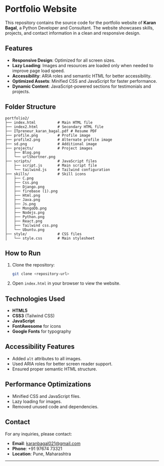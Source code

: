 # Portfolio Website

This repository contains the source code for the portfolio website of **Karan Bagal**, a Python Developer and Consultant. The website showcases skills, projects, and contact information in a clean and responsive design.

## Features

- **Responsive Design**: Optimized for all screen sizes.
- **Lazy Loading**: Images and resources are loaded only when needed to improve page load speed.
- **Accessibility**: ARIA roles and semantic HTML for better accessibility.
- **Optimized Assets**: Minified CSS and JavaScript for faster performance.
- **Dynamic Content**: JavaScript-powered sections for testimonials and projects.

## Folder Structure

```
portfolio2/
├── index.html          # Main HTML file
├── index2.html         # Secondary HTML file
├── ITpreneur_karan_bagal.pdf # Resume PDF
├── profile.png         # Profile image
├── profile2.png        # Alternate profile image
├── sd.png              # Additional image
├── projects/           # Project images
│   ├── Blog.png
│   └── urlShortner.png
├── scripts/            # JavaScript files
│   ├── script.js       # Main script file
│   └── tailwind.js     # Tailwind configuration
├── skills/             # Skill icons
│   ├── C.png
│   ├── Css.png
│   ├── Django.png
│   ├── firebase (1).png
│   ├── Html.png
│   ├── Java.png
│   ├── Js.png
│   ├── MongoDb.png
│   ├── Nodejs.png
│   ├── Python.png
│   ├── React.png
│   ├── Tailwind css.png
│   └── Ubuntu.png
├── style/              # CSS files
│   └── style.css       # Main stylesheet
```

## How to Run

1. Clone the repository:
   ```bash
   git clone <repository-url>
   ```

2. Open `index.html` in your browser to view the website.

## Technologies Used

- **HTML5**
- **CSS3** (Tailwind CSS)
- **JavaScript**
- **FontAwesome** for icons
- **Google Fonts** for typography

## Accessibility Features

- Added `alt` attributes to all images.
- Used ARIA roles for better screen reader support.
- Ensured proper semantic HTML structure.

## Performance Optimizations

- Minified CSS and JavaScript files.
- Lazy loading for images.
- Removed unused code and dependencies.

## Contact

For any inquiries, please contact:

- **Email**: karanbagal021@gmail.com
- **Phone**: +91 97674 73321
- **Location**: Pune, Maharashtra

---

